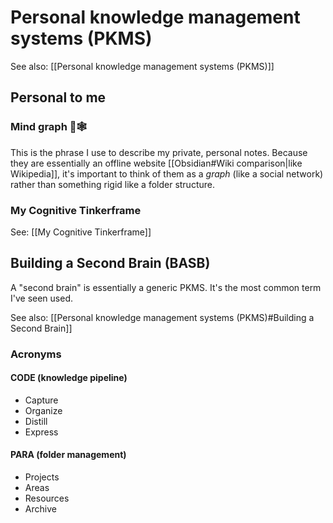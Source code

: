 # Personal knowledge management systems (PKMS)

See also: [[Personal knowledge management systems (PKMS)]]

## Personal to me

### Mind graph 🧠🕸

This is the phrase I use to describe my private, personal notes. Because they are essentially an offline website [[Obsidian#Wiki comparison|like Wikipedia]], it's important to think of them as a *graph* (like a social network) rather than something rigid like a folder structure.

### My Cognitive Tinkerframe

See: [[My Cognitive Tinkerframe]]

## Building a Second Brain (BASB)

A "second brain" is essentially a generic PKMS. It's the most common term I've seen used.

See also: [[Personal knowledge management systems (PKMS)#Building a Second Brain]]

### Acronyms

#### CODE (knowledge pipeline)

* Capture
* Organize
* Distill
* Express

#### PARA (folder management)
* Projects
* Areas
* Resources
* Archive
